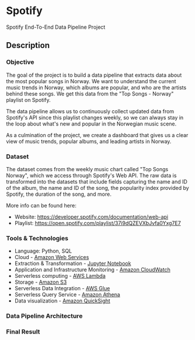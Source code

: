 # Spotify
Spotify End-To-End Data Pipeline Project

## Description

### Objective

The goal of the project is to build a data pipeline that extracts data about the most popular songs in Norway. We want to understand the current music trends in Norway, which albums are popular, and who are the artists behind these songs. We get this data from the "Top Songs - Norway" playlist on Spotify.

The data pipeline allows us to continuously collect updated data from Spotify's API since this playlist changes weekly, so we can always stay in the loop about what's new and popular in the Norwegian music scene. 

As a culmination of the project, we create a dashboard that gives us a clear view of music trends, popular albums, and leading artists in Norway.

### Dataset

The dataset comes from the weekly music chart called "Top Songs Norway", which we access through Spotify's Web API. The raw data is transformed into the datasets that include fields capturing the name and ID of the album, the name and ID of the song, the popularity index provided by Spotify, the duration of the song, and more.

More info can be found here: 
- Website: https://developer.spotify.com/documentation/web-api
- Playlist: https://open.spotify.com/playlist/37i9dQZEVXbJvfa0Yxg7E7

### Tools & Technologies

- Language: Python, SQL
- Cloud - [Amazon Web Services](https://aws.amazon.com)
- Extraction & Transformation - [Jupyter Notebook](https://jupyter.org)
- Application and Infrastructure Monitoring - [Amazon CloudWatch](https://aws.amazon.com/cloudwatch/)
- Serverless computing - [AWS Lambda](https://aws.amazon.com/lambda/)
- Storage - [Amazon S3](https://aws.amazon.com/s3/)
- Serverless Data Integration - [AWS Glue](https://aws.amazon.com/glue/)
- Serverless Query Service - [Amazon Athena](https://aws.amazon.com/athena/)
- Data visualization - [Amazon QuickSight](https://aws.amazon.com/quicksight/)

### Data Pipeline Architecture


### Final Result
